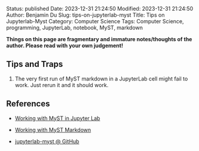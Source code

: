 Status: published
Date: 2023-12-31 21:24:50
Modified: 2023-12-31 21:24:50
Author: Benjamin Du
Slug: tips-on-jupyterlab-myst
Title: Tips on Jupyterlab-Myst
Category: Computer Science
Tags: Computer Science, programming, JupyterLab, notebook, MyST, markdown

**Things on this page are fragmentary and immature notes/thoughts of the author. Please read with your own judgement!**

## Tips and Traps

1. The very first run of MyST markdown in a JupyterLab cell might fail to work.
    Just rerun it and it should work.

## References

- [Working with MyST in Jupyter Lab](https://mystmd.org/guide/quickstart-jupyter-lab-myst)

- [Working with MyST Markdown](https://mystmd.org/guide/quickstart-myst-markdown)

- [jupyterlab-myst @ GitHub](https://github.com/executablebooks/jupyterlab-myst)
